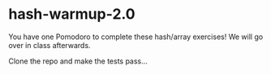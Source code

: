 hash-warmup-2.0
===============
You have one Pomodoro to complete these hash/array exercises! We will go over in class afterwards.

Clone the repo and make the tests pass...

